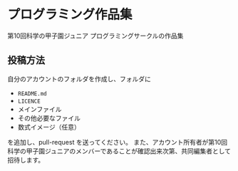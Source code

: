 # プログラミング作品集
第10回科学の甲子園ジュニア プログラミングサークルの作品集

## 投稿方法
自分のアカウントのフォルダを作成し、フォルダに

- `README.md`
- `LICENCE`
- メインファイル
- その他必要なファイル
- 数式イメージ（任意）

を追加し、pull-request を送ってください。
また、アカウント所有者が第10回科学の甲子園ジュニアのメンバーであることが確認出来次第、共同編集者として招待します。
